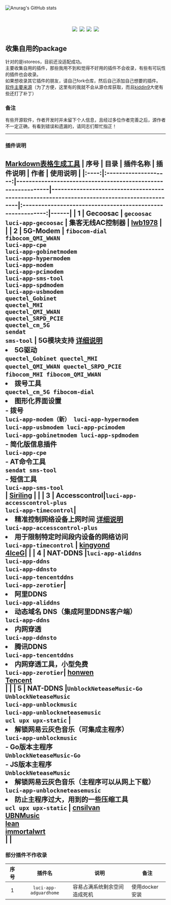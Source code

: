 ![Anurag's GitHub stats](https://github-readme-stats.vercel.app/api?username=tzp001&show_icons=true&theme=radical)
<div align="center">
<h1 align="center"packages</h1>
<img src="https://img.shields.io/github/issues/tzp001/packages?color=green">
<img src="https://img.shields.io/github/stars/tzp001/packages?color=yellow">
<img src="https://img.shields.io/github/forks/tzp001/packages?color=orange">
<img src="https://img.shields.io/github/languages/code-size/tzp001/packages?color=blueviolet">
</div>

## 收集自用的package
针对的是istoreos，目前还没适配成功。<br>
主要收集自用的插件，那些我用不到和觉得不好用的插件不会收录，有些有可玩性的插件也会收录。<br>如果想收录其它插件的朋友，请自己fork仓库，然后自己添加自己想要的插件。<br>
[软件主要来源](https://github.com/kiddin9/openwrt-packages/)（为了方便，这里有的我就不会从源仓库获取，而且[kiddin9](https://github.com/kiddin9)大佬有些还打了补丁）

### 备注
有些开源软件，作者开发时并未留下个人信息，且经过多位作者完善之后，源作者不一定正确，有看到错误和遗漏的，请同志们帮忙指正！

-------------------------------
### 插件说明
[Markdown表格生成工具](https://www.tablesgenerator.com/markdown_tables#)
| 序号 |         目录         | 插件名称                                                           | 插件说明                                                                               | 作者                                                     | 使用说明 |
|:----:|:--------------------:|-------------------------------------------------------------|-------------------------------------------------------------------------------------------|:----------------------------------------------------------:|------|
|   1  |       Gecoosac       | ```gecoosac``` <br> ```luci-app-gecoosac```                                                                                                                                                                                                                                                                                                                 | 集客无线AC控制器                                                                            | [lwb1978](https://github.com/lwb1978/openwrt-gecoosac)  |      |
|   2  |   5G-Modem   | ```fibocom-dial ``` <br> ```fibocom_QMI_WWAN``` <br> ```luci-app-cpe ``` <br> ```luci-app-gobinetmodem``` <br> ```luci-app-hypermodem ``` <br> ```luci-app-modem``` <br> ```luci-app-pcimodem ``` <br> ```luci-app-sms-tool``` <br> ```luci-app-spdmodem ``` <br> ```luci-app-usbmodem``` <br> ```quectel_Gobinet ``` <br> ```quectel_MHI``` <br> ```quectel_QMI_WWAN ``` <br> ```quectel_SRPD_PCIE``` <br> ```quectel_cm_5G ``` <br> ```sendat``` <br> ```sms-tool``` | 5G模块支持 [详细说明](https://github.com/Siriling/5G-Modem-Support/blob/main/README.md) <li>5G驱动 <br>  ```quectel_Gobinet quectel_MHI``` <br> ```quectel_QMI_WWAN quectel_SRPD_PCIE``` <br> ```fibocom_MHI fibocom_QMI_WWAN ``` <br>  <li>拨号工具 <br>  ```quectel_cm_5G fibocom-dial``` <br>  <li>图形化界面设置 <br>    - 拨号 <br>    ```luci-app-modem（新） luci-app-hypermodem``` <br> ```luci-app-usbmodem luci-app-pcimodem``` <br> ```luci-app-gobinetmodem luci-app-spdmodem``` <br>    - 简化版信息插件<br>    ```luci-app-cpe``` <br>    - AT命令工具<br>    ```sendat sms-tool``` <br>    - 短信工具<br>    ```luci-app-sms-tool``` <br> | [Siriling](https://github.com/Siriling/5G-Modem-Support) |      |
|   3  | Accesscontrol|```luci-app-accesscontrol-plus``` <br> ```luci-app-timecontrol```| <li>精准控制网络设备上网时间 [详细说明](https://github.com/kingyond/luci-app-accesscontrol-plus/blob/main/README.md)<br> ```luci-app-accesscontrol-plus``` <br> <li>用于限制特定时间段内设备的网络访问<br> ```luci-app-timecontrol```  |   [kingyond](https://github.com/kingyond/luci-app-accesscontrol-plus) <br>[4IceG](https://github.com/4IceG/luci-app-timecontrol)|      |
|   4  | NAT-DDNS   |```luci-app-aliddns``` <br> ```luci-app-ddns``` <br> ```luci-app-ddnsto``` <br> ```luci-app-tencentddns``` <br> ```luci-app-zerotier```| <li>阿里DDNS<br> ```luci-app-aliddns``` <br> <li>动态域名 DNS（集成阿里DDNS客户端）<br>```luci-app-ddns``` <br> <li>内网穿透<br>```luci-app-ddnsto``` <br> <li>腾讯DDNS<br>```luci-app-tencentddns``` <br> <li>内网穿透工具，小型免费<br>```luci-app-zerotier```|   [honwen](https://github.com/honwen/luci-app-aliddns) <br>[Tencent](https://github.com/Tencent-Cloud-Plugins/tencentcloud-openwrt-plugin-ddns)<br>|      | 
|   5  | NAT-DDNS   |```UnblockNeteaseMusic-Go``` <br> ```UnblockNeteaseMusic``` <br> ```luci-app-unblockmusic``` <br> ```luci-app-unblockneteasemusic``` <br> ```ucl upx upx-static``` | <li>解锁网易云灰色音乐（可集成主程序）<br>```luci-app-unblockmusic``` <br> - Go版本主程序<br>```UnblockNeteaseMusic-Go``` <br> - JS版本主程序<br>```UnblockNeteaseMusic``` <br> <li>解锁网易云灰色音乐（主程序可以从网上下载）<br>```luci-app-unblockneteasemusic``` <br> <li>防止主程序过大，用到的一些压缩工具<br>```ucl upx upx-static``` |   [cnsilvan](https://github.com/cnsilvan/UnblockNeteaseMusic) <br>[UBNMusic](https://github.com/UnblockNeteaseMusic/luci-app-unblockneteasemusic)<br>[lean](https://github.com/lean/lede)<br>[immortalwrt](https://github.com/immortalwrt)<br>|      |
---------------------------
### 部分插件不作收录
| 序号 |                       插件名   |         说明            |        备注        |
|:----:|:----------------------------:|-------------------------|---------------------|
|   1  | ```luci-app-adguardhome```   | 容易占满系统剩余空间造成死机 |    使用docker安装|


